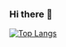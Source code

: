 ### Hi there :wave:

[![Top Langs](https://github-readme-stats.vercel.app/api/top-langs/?username=thomashazekamp)](https://github.com/thomashazekamp/github-readme-stats)